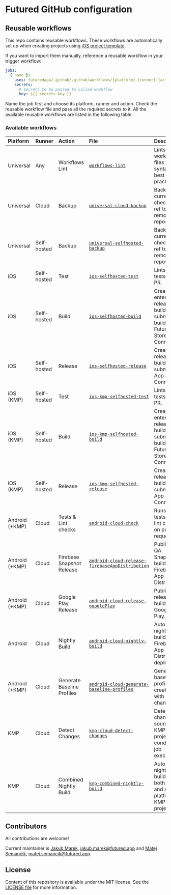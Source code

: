 # Futured GitHub configuration

## Reusable workflows

This repo contains reusable workflows. These workflows are automatically
set up when creating projects using
[iOS project template](https://github.com/futuredapp/iOS-project-template).

If you want to import them manually, reference a reusable workflow in your trigger workflow:

```yml
jobs:
  { name }:
    uses: futuredapp/.github/.github/workflows/{platform}-{runner}-{action}.yml@1.0.0
    secrets:
      # Secrets to be passed to called workflow
      key: ${{ secrets.key }}
```

Name the job first and choose its platform, runner and action.
Check the reusable workflow file and pass all the required secrets to it.
All the available reusable workflows are listed in the following table.

### Available workflows

| Platform       | Runner      | Action                      | File                                                                                                                   | Description                                                                            |
|:---------------|:------------|:----------------------------|:-----------------------------------------------------------------------------------------------------------------------|:---------------------------------------------------------------------------------------|
| Universal      | Any         | Workflows Lint              | [`workflows-lint`](.github/workflows/workflows-lint.yml)                                                               | Lints GitHub workflow files for syntax and best practices.                             |
| Universal      | Cloud       | Backup                      | [`universal-cloud-backup`](.github/workflows/universal-cloud-backup.yml)                                               | Backups currently checked out ref to a remote repository.                              |
| Universal      | Self-hosted | Backup                      | [`universal-selfhosted-backup`](.github/workflows/universal-selfhosted-backup.yml)                                     | Backups currently checked out ref to a remote repository.                              |
| iOS            | Self-hosted | Test                        | [`ios-selfhosted-test`](.github/workflows/ios-selfhosted-test.yml)                                                     | Lints and tests the PR.                                                                |
| iOS            | Self-hosted | Build                       | [`ios-selfhosted-build`](.github/workflows/ios-selfhosted-build.yml)                                                   | Creates enterprise release build and submits the build to Futured App Store Connect.   |
| iOS            | Self-hosted | Release                     | [`ios-selfhosted-release`](.github/workflows/ios-selfhosted-release.yml)                                               | Creates release build and submits it to App Store Connect.                             |
| iOS (KMP)      | Self-hosted | Test                        | [`ios-kmp-selfhosted-test`](.github/workflows/ios-kmp-selfhosted-test.yml)                                             | Lints and tests the PR.                                                                |
| iOS (KMP)      | Self-hosted | Build                       | [`ios-kmp-selfhosted-build`](.github/workflows/ios-kmp-selfhosted-build.yml)                                           | Creates enterprise release build and submits the build to Futured App Store Connect.   |
| iOS (KMP)      | Self-hosted | Release                     | [`ios-kmp-selfhosted-release`](.github/workflows/ios-kmp-selfhosted-release.yml)                                       | Creates release build and submits it to App Store Connect.                             |
| Android (+KMP) | Cloud       | Tests & Lint checks         | [`android-cloud-check`](.github/workflows/android-cloud-check.yml)                                                     | Runs unit tests and lint checks on pull request.                                       |
| Android (+KMP) | Cloud       | Firebase Snapshot Release   | [`android-cloud-release-firebaseAppDistribution`](.github/workflows/android-cloud-release-firebaseAppDistribution.yml) | Publishes QA Snapshot build to Firebase App Distribution.                              |
| Android (+KMP) | Cloud       | Google Play Release         | [`android-cloud-release-googlePlay`](.github/workflows/android-cloud-release-googlePlay.yml)                           | Publishes release build to Google Play.                                                |
| Android        | Cloud       | Nightly Build               | [`android-cloud-nightly-build`](.github/workflows/android-cloud-nightly-build.yml)                                     | Automated nightly builds with Firebase App Distribution deployment.                    |
| Android (+KMP) | Cloud       | Generate Baseline Profiles  | [`android-cloud-generate-baseline-profiles`](.github/workflows/android-cloud-generate-baseline-profiles.yml)           | Generates baseline profiles and creates PR with changes.                               |
| KMP            | Cloud       | Detect Changes              | [`kmp-cloud-detect-changes`](.github/workflows/kmp-cloud-detect-changes.yml)                                           | Detects changed sources in KMP projects for conditional job execution.                 |
| KMP            | Cloud       | Combined Nightly Build      | [`kmp-combined-nightly-build`](.github/workflows/kmp-combined-nightly-build.yml)                                       | Automated nightly builds for both iOS and Android platforms in KMP projects.           |

## Contributors

All contributions are welcome!

Current maintainer is [Jakub Marek](https://github.com/jmarek41), <jakub.marek@futured.app> and [Matej Semančík](https://github.com/matejsemancik), <matej.semancik@futured.app>.

## License

Content of this repository is available under the MIT license. See the [LICENSE file](LICENSE) for more information.

